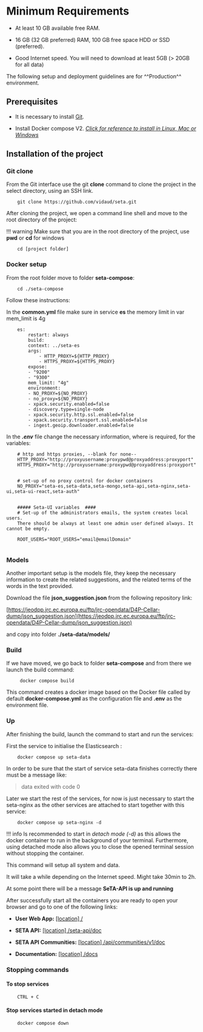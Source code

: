 # Minimum Requirements

* At least 10 GB available free RAM.

* 16 GB (32 GB preferred) RAM, 100 GB free space HDD or SSD (preferred).

* Good Internet speed. You will need to download at least 5GB (> 20GB for all data)

The following setup and deployment guidelines are  for ^^Production^^ environment.

## Prerequisites 

- It is necessary to install [Git](https://git-scm.com/downloads). 

- Install Docker compose V2.  [*Click for reference to install in Linux, Mac or Windows*](https://docs.docker.com/compose/install/)

## Installation of the project

### Git clone

From the Git interface use the git **clone** command to clone the project in the select directory, using an SSH link.
```
    git clone https://github.com/vidaud/seta.git
```

After cloning the project, we open a command line shell and move to the root directory of the project:

!!! warning
    Make sure that you are in the root directory of the project, use **pwd** or **cd** for windows

```
    cd [project folder]
```

### Docker setup

From the root folder move to folder **seta-compose**: 

```
    cd ./seta-compose
```    

Follow these instructions:

In the **common.yml** file make sure in service **es** the memory limit in var mem_limit is 4g

```
    es:
        restart: always
        build:
        context: ../seta-es
        args:
            - HTTP_PROXY=${HTTP_PROXY}
            - HTTPS_PROXY=${HTTPS_PROXY}
        expose:
        - "9200"
        - "9300"
        mem_limit: "4g"
        environment:
        - NO_PROXY=${NO_PROXY}
        - no_proxy=${NO_PROXY}
        - xpack.security.enabled=false
        - discovery.type=single-node
        - xpack.security.http.ssl.enabled=false
        - xpack.security.transport.ssl.enabled=false
        - ingest.geoip.downloader.enabled=false
```

In the ***.env*** file change the necessary information, where is required, for the variables:


```
    # http and https proxies, --blank for none--
    HTTP_PROXY="http://proxyusername:proxypwd@proxyaddress:proxyport"
    HTTPS_PROXY="http://proxyusername:proxypwd@proxyaddress:proxyport"


    # set-up of no proxy control for docker containers 
    NO_PROXY="seta-es,seta-data,seta-mongo,seta-api,seta-nginx,seta-ui,seta-ui-react,seta-auth"


    ##### Seta-UI variables  ####
    # Set-up of the administrators emails, the system creates local users.     
    There should be always at least one admin user defined always. It cannot be empty.         
        
    ROOT_USERS="ROOT_USERS="email@emailDomain"


```



### Models

Another important setup is the models file, they keep the necessary information to create the related suggestions, and the related terms of the words in the text provided. 

Download the file  **json_suggestion.json** from the following repository link:

[https://jeodpp.jrc.ec.europa.eu/ftp/jrc-opendata/D4P-Cellar-dump/json_suggestion.json](https://jeodpp.jrc.ec.europa.eu/ftp/jrc-opendata/D4P-Cellar-dump/json_suggestion.json) 


and copy into folder **./seta-data/models/**

### Build

If we have moved, we go back to folder **seta-compose** and from there we launch the build command: 

```
     docker compose build
```    

This command creates a docker image based on the Docker file called by default **docker-compose.yml** as the configuration file and **.env** as the environment file.

### Up
After finishing the build, launch the command to start and run the services:

First the service to initialise the Elasticsearch :

```
    docker compose up seta-data     

```    

In order to be sure that the start of service seta-data finishes correctly there must be a message like: 

> data exited with code 0


Later we start the rest of the services, for now is just necessary to start the seta-nginx as the other services are attached to start together with this service:     

```
    docker compose up seta-nginx -d
```

!!! info
    Is recommended to start in *detach mode (-d)* as this allows the docker container to run in the background of your terminal. Furthermore, using detached mode also allows you to close the opened terminal session without stopping the container.



This command will setup all system and data.

It will take a while depending on the Internet speed. Might take 30min to 2h.

At some point there will be a message **SeTA-API is up and running**


After successfully start all the containers you are ready to open your browser and go to one of the following links:

* **User Web App:** [[location] /](/)

* **SETA API:** [[location] /seta-api/doc](/seta-api/doc)

* **SETA API Communities:** [[location] /api/communities/v1/doc](/api/communities/v1/doc)

* **Documentation:** [[location] /docs](/docs)



### Stopping commands

#### To stop services 
```
    CTRL + C
```

#### Stop services started in detach mode

```
    docker compose down
```
